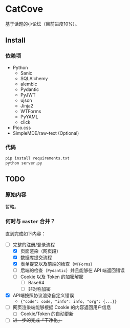 # CatCove

基于话题的小论坛（目前进度10%）。

## Install

### 依赖项

- Python
  - Sanic
  - SQLAlchemy
  - alembic
  - Pydantic
  - PyJWT
  - ujson
  - Jinja2
  - WTForms
  - PyYAML
  - click
- Pico.css
- SimpleMDE/raw-text (Optional)

### 代码

```bash
pip install requirements.txt
python server.py
```

## TODO

### 原始内容

暂略。

### 何时与 `master` 合并？

直到完成如下内容：

- [ ] 完整的注册/登录流程
  - [x] 页面渲染（网页段）
  - [x] 数据库提交流程
  - [x] 表单提交以及前端的检查（`WTForms`）
  - [ ] 后端的检查（`Pydantic`）并且能够在 API 端返回错误
  - [ ] Cookie 以及 Token 的加密解密
    - [ ] Base64
    - [ ] 非对称加密
- [x] API端按照协议渲染自定义错误
  - `{"code": code, "info": info, "org": {...}}`
- [ ] 网页渲染端能够根据 Cookie 的内容返回用户信息
  - [ ] Cookie/Token 的自动更新
- [ ] ~~进一步的完成「干净化」~~